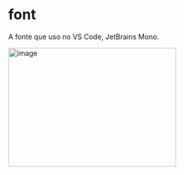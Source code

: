 # font
A fonte que uso no VS Code,
JetBrains Mono.

<img width="337" height="239" alt="image" src="https://github.com/user-attachments/assets/a752cf3b-04cb-4efe-b20c-6830cfcebf5e" />

